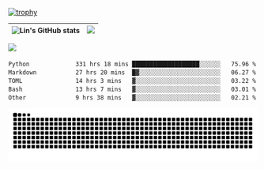 [![trophy](https://github-profile-trophy.vercel.app/?username=ocss884&column=7)](https://github.com/ocss884)

| ![Lin's GitHub stats](https://github-readme-stats.vercel.app/api?username=ocss884&show_icons=true&hide_border=True&count_private=true) | ![](https://github-readme-streak-stats.herokuapp.com?user=ocss884&hide_border=true&date_format=M%20j%5B%2C%20Y%5D&ring=7EDDCF&fire=7EDDCF") |
| ------------------------------------------------------------ | ------------------------------------------------------------ |

![](https://komarev.com/ghpvc/?username=ocss884&color=brightgreen)

<!--START_SECTION:waka-->

```txt
Python             331 hrs 18 mins ███████████████████░░░░░░   75.96 %
Markdown           27 hrs 20 mins  █▓░░░░░░░░░░░░░░░░░░░░░░░   06.27 %
TOML               14 hrs 3 mins   ▓░░░░░░░░░░░░░░░░░░░░░░░░   03.22 %
Bash               13 hrs 7 mins   ▓░░░░░░░░░░░░░░░░░░░░░░░░   03.01 %
Other              9 hrs 38 mins   ▓░░░░░░░░░░░░░░░░░░░░░░░░   02.21 %
```

<!--END_SECTION:waka-->

<p align="center">
   <img src="https://github.com/ocss884/ocss884/blob/output/github-snake.svg" alt="snake">
</p>
